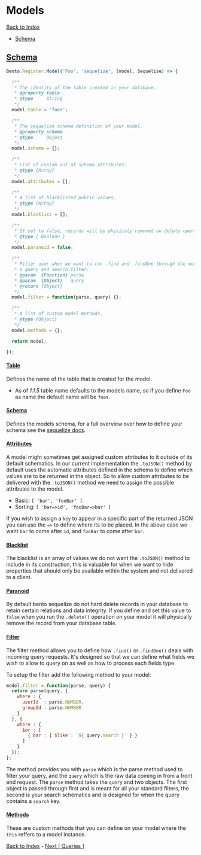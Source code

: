 # Models

[Back to Index](index.md)

 - [Schema](#schema)

## [Schema](#schema)

```js
Bento.Register.Model('Foo', 'sequelize', (model, Sequelize) => {

  /**
   * The identity of the table created in your database.
   * @property table
   * @type     String
   */
  model.table = 'foos';

  /**
   * The sequelize schema definition of your model.
   * @property schema
   * @type     Object
   */
  model.schema = {};

  /**
   * List of custom out of schema attributes.
   * @type {Array}
   */
  model.attributes = [];

  /**
   * A list of blacklisted public values.
   * @type {Array}
   */
  model.blacklist = [];

  /**
   * If set to false, records will be physicaly removed on delete operations.
   * @type { Boolean }
   */
  model.paranoid = false;

  /**
   * Filter user when we want to run .find and .findOne through the model through
   * a query and search filter.
   * @param  {Function} parse
   * @param  {Object}   query
   * @return {Object}
   */
  model.filter = function(parse, query) {};

  /**
   * A list of custom model methods.
   * @type {Object}
   */
  model.methods = {};

  return model;

});
```

#### [Table](#table)

Defines the name of the table that is created for the model.

 - As of *1.1.5* table name defaults to the models name, so if you define `Foo` as name the default name will be `foos`.

#### [Schema](#schema)

Defines the models schema, for a full overview over how to define your schema see the [sequelize docs](http://docs.sequelizejs.com/en/latest/docs/models-definition/).

#### [Attributes](#attributes)

A model might sometimes get assigned custom attributes to it outside of its default schematics. In our current implementation the `.toJSON()` method by default uses the automatic attributes defined in the schema to define which values are to be returned in the object. So to allow custom attributes to be delivered with the `.toJSON()` method we need to assign the possible attributes to the model.

 - Basic: `[ 'bar', 'fooBar' ]`
 - Sorting: `[ 'bar=>id', 'fooBar=>bar' ]`

If you wish to assign a `key` to appear in a specific part of the returned JSON you can use the `=>` to define where its to be placed. In the above case we want `bar` to come after `id`, and `fooBar` to come after `bar`.

#### [Blacklist](#blacklist)

The blacklist is an array of values we do not want the `.toJSON()` method to include in its construction, this is valuable for when we want to hide properties that should only be available within the system and not delivered to a client.

#### [Paranoid](#paranoid)

By default bento sequelize do not hard delete records in your database to retain certain relations and data integrity. If you define and set this value to `false` when you run the `.delete()` operation on your model it will physically remove the record from your database table.

#### [Filter](#filter)

The filter method allows you to define how `.find()` or `.findOne()` deals with incoming query requests. It's designed so that we can define what fields we wish to allow to query on as well as how to process each fields type.

To setup the filter add the following method to your model:

```js
model.filter = function(parse, query) {
  return parse(query, {
    where : {
      userId  : parse.NUMBER,
      groupId : parse.NUMBER
    }
  }, {
    where : {
      $or : [
        { bar : { $like : `${ query.search }` } }
      ]
    }
  });
};
```

The method provides you with `parse` which is the parse method used to filter your query, and the `query` which is the raw data coming in from a front end request. The `parse` method takes the `query` and two objects. The first object is passed through first and is meant for all your standard filters, the second is your search schematics and is designed for when the query contains a `search` key.

#### [Methods](#methods)

These are custom methods that you can define on your model where the `this` reffers to a model instance.

[Back to Index](index.md) - [Next [ Queries ]](queries.md)

